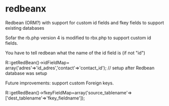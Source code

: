 # redbeanx

Redbean (ORM?) with support for custom id fields and fkey fields to support existing databases

Sofar the rb.php version 4 is modified to rbx.php to support custom id fields.

You have to tell redbean what the name of the id field is (if not "id")

R::getRedBean()->idFieldMap= array('adres'=>'id_adres','contact'=>'contact_id'); // setup after Redbean database was setup



Future improvements: support custom Foreign keys.

R::getRedBean()->fkeyFieldMap=array('source_tablename'=>['dest_tablename'=>'fkey_fieldname']);
